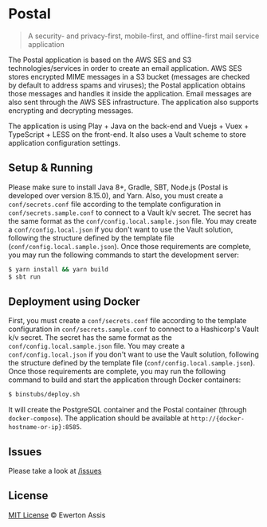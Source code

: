 # Postal

> A security- and privacy-first, mobile-first, and offline-first mail service application

The Postal application is based on the AWS SES and S3 technologies/services in order to
create an email application. AWS SES stores encrypted MIME messages in a S3 bucket (messages
are checked by default to address spams and viruses); the Postal application obtains those
messages and handles it inside the application. Email messages are also sent through the
AWS SES infrastructure. The application also supports encrypting and decrypting messages.

The application is using Play + Java on the back-end and Vuejs + Vuex + TypeScript + LESS on
the front-end. It also uses a Vault scheme to store application configuration settings.

## Setup & Running

Please make sure to install Java 8+, Gradle, SBT, Node.js (Postal is developed over version
8.15.0), and Yarn. Also, you must create a `conf/secrets.conf` file according to the template
configuration in `conf/secrets.sample.conf` to connect to a Vault k/v secret. The secret
has the same format as the `conf/config.local.sample.json` file. You may create a
`conf/config.local.json` if you don't want to use the Vault solution, following the structure
defined by the template file (`conf/config.local.sample.json`). Once those requirements
are complete, you may run the following commands to start the development server:

```sh
$ yarn install && yarn build
$ sbt run
```

## Deployment using Docker

First, you must create a `conf/secrets.conf` file according to the template configuration in
`conf/secrets.sample.conf` to connect to a Hashicorp's Vault k/v secret. The secret has the same
format as the `conf/config.local.sample.json` file. You may create a `conf/config.local.json` if
you don't want to use the Vault solution, following the structure defined by the template file
(`conf/config.local.sample.json`). Once those requirements are complete, you may run the following
command to build and start the application through Docker containers:

```sh
$ binstubs/deploy.sh
```

It will create the PostgreSQL container and the Postal container (through `docker-compose`). The
application should be available at `http://{docker-hostname-or-ip}:8585`.

## Issues

Please take a look at [/issues](https://github.com/earaujoassis/postal/issues)

## License

[MIT License](http://earaujoassis.mit-license.org/) &copy; Ewerton Assis

